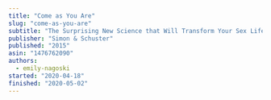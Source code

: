 ```yaml
---
title: "Come as You Are"
slug: "come-as-you-are"
subtitle: "The Surprising New Science that Will Transform Your Sex Life"
publisher: "Simon & Schuster"
published: "2015"
asin: "1476762090"
authors:
  - emily-nagoski
started: "2020-04-18"
finished: "2020-05-02"
---
```

